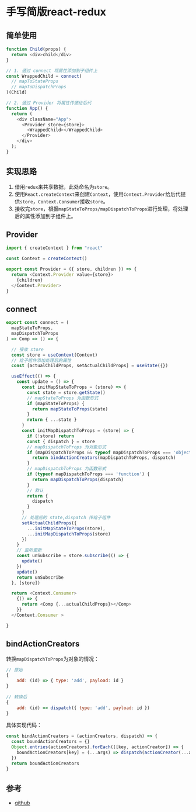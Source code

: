 # 手写简版react-redux

## 简单使用

```javascript
function Child(props) {
  return <div>child</div>
}

// 1. 通过 connect 将属性添加到子组件上
const WrappedChild = connect(
  // mapToStateProps
  // mapToDispatchProps
)(Child)

// 2. 通过 Provider 将属性传递给后代
function App() {
  return (
    <div className="App">
      <Provider store={store}>
        <WrappedChild></WrappedChild>
      </Provider>
    </div>
  );
}
```

## 实现思路

1. 借用`redux`来共享数据，此处命名为`store`。
2. 使用`React.createContext`来创建`Context`，使用`Context.Provider`给后代提供`store`，`Context.Consumer`接收`store`。
3. 接收完`store`，根据`mapStateToProps/mapDispatchToProps`进行处理，将处理后的属性添加到子组件上。

## Provider

```javascript
import { createContext } from "react"

const Context = createContext()

export const Provider = ({ store, children }) => {
  return <Context.Provider value={store}>
    {children}
  </Context.Provider>
}
```

## connect

```javascript
export const connect = (
  mapStateToProps,
  mapDispatchToProps
) => Comp => () => {

  // 接收 store
  const store = useContext(Context)
  // 给子组件添加处理后的属性
  const [actualChildProps, setActualChildProps] = useState({})

  useEffect(() => {
    const update = () => {
      const initMapStateToProps = (store) => {
        const state = store.getState()
        // mapStateToProps 为函数形式
        if (mapStateToProps) {
          return mapStateToProps(state)
        }
        return { ...state }
      }
      const initMapDispatchToProps = (store) => {
        if (!store) return
        const { dispatch } = store
        // mapDispatchToProps 为对象形式
        if (mapDispatchToProps && typeof mapDispatchToProps === 'object') {
          return bindActionCreators(mapDispatchToProps, dispatch)
        }
        // mapDispatchToProps 为函数形式
        if (typeof mapDispatchToProps === 'function') {
          return mapDispatchToProps(dispatch)
        }
        // 默认
        return {
          dispatch
        }
      }
      // 处理后的 state,dispatch 传给子组件
      setActualChildProps({
        ...initMapStateToProps(store),
        ...initMapDispatchToProps(store)
      })
    }
    // 监听更新
    const unSubscribe = store.subscribe(() => {
      update()
    })
    update()
    return unSubscribe
  }, [store])

  return <Context.Consumer>
    {() => {
      return <Comp {...actualChildProps}></Comp>
    }}
  </Context.Consumer >

}
```

## bindActionCreators

转换`mapDispatchToProps`为对象的情况：

```javascript
// 原始
{
	add: (id) => { type: 'add', payload: id }
}
  
// 转换后
{
	add: (id) => dispatch({ type: 'add', payload: id })
}
```

具体实现代码：

```javascript
const bindActionCreators = (actionCreators, dispatch) => {
  const boundActionCreators = {}
  Object.entries(actionCreators).forEach(([key, actionCreator]) => {
    boundActionCreators[key] = (...args) => dispatch(actionCreator(...args))
  })
  return boundActionCreators
}
```

## 参考

- [github](https://github.com/reduxjs/react-redux/blob/master/src/connect/connect.ts)